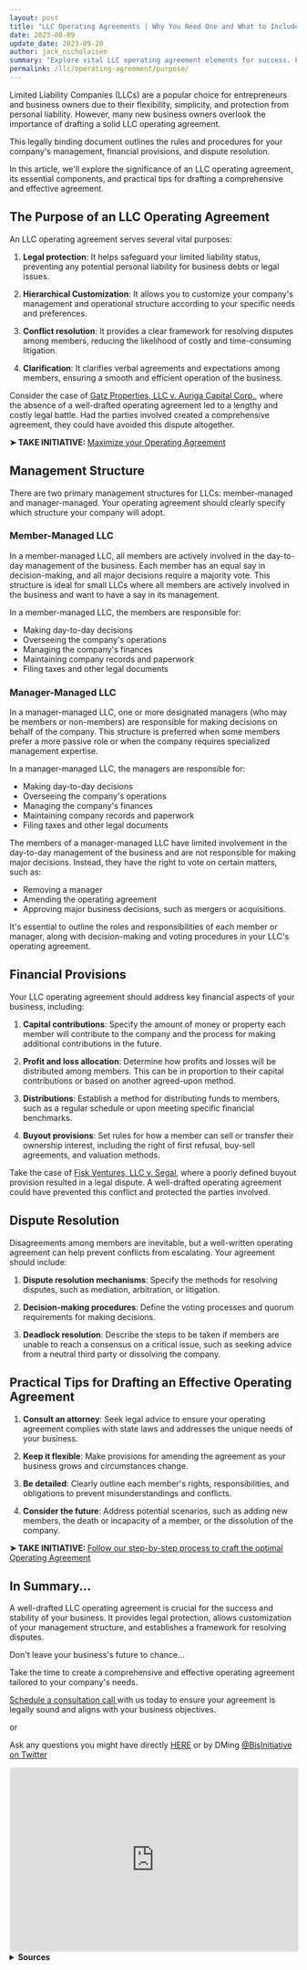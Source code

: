 ```yaml
---
layout: post
title: "LLC Operating Agreements | Why You Need One and What to Include"
date: 2023-08-09
update_date: 2023-09-20
author: jack_nicholaisen
summary: "Explore vital LLC operating agreement elements for success. Learn to draft effectively & dodge pitfalls. Secure your business's future now!"
permalink: /llc/operating-agreement/purpose/
---
```


Limited Liability Companies (LLCs) are a popular choice for entrepreneurs and business owners due to their flexibility, simplicity, and protection from personal liability. However, many new business owners overlook the importance of drafting a solid LLC operating agreement. 

This legally binding document outlines the rules and procedures for your company's management, financial provisions, and dispute resolution. 

In this article, we'll explore the significance of an LLC operating agreement, its essential components, and practical tips for drafting a comprehensive and effective agreement.

## The Purpose of an LLC Operating Agreement

An LLC operating agreement serves several vital purposes:

1.  **Legal protection**: It helps safeguard your limited liability status, preventing any potential personal liability for business debts or legal issues.

2.  **Hierarchical Customization**: It allows you to customize your company's management and operational structure according to your specific needs and preferences.

3.  **Conflict resolution**: It provides a clear framework for resolving disputes among members, reducing the likelihood of costly and time-consuming litigation.

4.  **Clarification**: It clarifies verbal agreements and expectations among members, ensuring a smooth and efficient operation of the business.

Consider the case of [Gatz Properties, LLC v. Auriga Capital Corp.](https://www.courtlistener.com/opinion/3129041/gatz-properties-llc-v-auriga-capital-corp/), where the absence of a well-drafted operating agreement led to a lengthy and costly legal battle. Had the parties involved created a comprehensive agreement, they could have avoided this dispute altogether.

<p><b>➤ TAKE INITIATIVE: </b> <a href="https://www.businessinitiative.org/llc/operating-agreement/drafting/" target="_blank"> Maximize your Operating Agreement</a></p>

## Management Structure

There are two primary management structures for LLCs: member-managed and manager-managed. Your operating agreement should clearly specify which structure your company will adopt.

### Member-Managed LLC

In a member-managed LLC, all members are actively involved in the day-to-day management of the business. Each member has an equal say in decision-making, and all major decisions require a majority vote. This structure is ideal for small LLCs where all members are actively involved in the business and want to have a say in its management.

In a member-managed LLC, the members are responsible for:

-   Making day-to-day decisions
-   Overseeing the company's operations
-   Managing the company's finances
-   Maintaining company records and paperwork
-   Filing taxes and other legal documents

### Manager-Managed LLC

In a manager-managed LLC, one or more designated managers (who may be members or non-members) are responsible for making decisions on behalf of the company. This structure is preferred when some members prefer a more passive role or when the company requires specialized management expertise.

In a manager-managed LLC, the managers are responsible for:

-   Making day-to-day decisions
-   Overseeing the company's operations
-   Managing the company's finances
-   Maintaining company records and paperwork
-   Filing taxes and other legal documents

The members of a manager-managed LLC have limited involvement in the day-to-day management of the business and are not responsible for making major decisions. Instead, they have the right to vote on certain matters, such as:

-   Removing a manager
-   Amending the operating agreement
-   Approving major business decisions, such as mergers or acquisitions.

It's essential to outline the roles and responsibilities of each member or manager, along with decision-making and voting procedures in your LLC's operating agreement.

## Financial Provisions

Your LLC operating agreement should address key financial aspects of your business, including:

1.  **Capital contributions**: Specify the amount of money or property each member will contribute to the company and the process for making additional contributions in the future.

2.  **Profit and loss allocation**: Determine how profits and losses will be distributed among members. This can be in proportion to their capital contributions or based on another agreed-upon method.

3.  **Distributions**: Establish a method for distributing funds to members, such as a regular schedule or upon meeting specific financial benchmarks.

4.  **Buyout provisions**: Set rules for how a member can sell or transfer their ownership interest, including the right of first refusal, buy-sell agreements, and valuation methods.

Take the case of [Fisk Ventures, LLC v. Segal](https://casetext.com/case/fisk-ventures-llc-v-segal), where a poorly defined buyout provision resulted in a legal dispute. A well-drafted operating agreement could have prevented this conflict and protected the parties involved.

## Dispute Resolution

Disagreements among members are inevitable, but a well-written operating agreement can help prevent conflicts from escalating. Your agreement should include:

1.  **Dispute resolution mechanisms**: Specify the methods for resolving disputes, such as mediation, arbitration, or litigation.

2.  **Decision-making procedures**: Define the voting processes and quorum requirements for making decisions.

3.  **Deadlock resolution**: Describe the steps to be taken if members are unable to reach a consensus on a critical issue, such as seeking advice from a neutral third party or dissolving the company.

## Practical Tips for Drafting an Effective Operating Agreement

1.  **Consult an attorney**: Seek legal advice to ensure your operating agreement complies with state laws and addresses the unique needs of your business.

2.  **Keep it flexible**: Make provisions for amending the agreement as your business grows and circumstances change.

3.  **Be detailed**: Clearly outline each member's rights, responsibilities, and obligations to prevent misunderstandings and conflicts.

4.  **Consider the future**: Address potential scenarios, such as adding new members, the death or incapacity of a member, or the dissolution of the company.

<p><b>➤ TAKE INITIATIVE: </b> <a href="https://www.businessinitiative.org/llc/operating-agreement/step-by-step-process/" target="_blank">Follow our step-by-step process to craft the optimal Operating Agreement</a></p>

## In Summary...

A well-drafted LLC operating agreement is crucial for the success and stability of your business. It provides legal protection, allows customization of your management structure, and establishes a framework for resolving disputes. 

Don't leave your business's future to chance...

Take the time to create a comprehensive and effective operating agreement tailored to your company's needs.

[Schedule a consultation call ](<https://calendly.com/businessinitiative/30-minute-consultation-call>)with us today to ensure your agreement is legally sound and aligns with your business objectives.

or

Ask any questions you might have directly [HERE](https://www.businessinitiative.org/contact/) or by DMing [@BisInitiative on Twitter](https://twitter.com/BisInitiative)

<iframe src="https://embeds.beehiiv.com/e19ce286-1d77-44e9-b09f-22d4f7c6f0bf" data-test-id="beehiiv-embed" width="100%" height="320" frameborder="0" scrolling="no" style="border-radius: 4px; border: 2px solid #e5e7eb; margin: 0; background-color: transparent;"></iframe>


<br>
<details>
<summary><b>Sources</b></summary>
<br>
<ul>
    <li><a href="https://www.courtlistener.com/opinion/3129041/gatz-properties-llc-v-auriga-capital-corp/">Gatz Properties, LLC v. Auriga Capital Corp.</a></li>
    <li><a href="https://casetext.com/case/fisk-ventures-llc-v-segal">Fisk Ventures, LLC v. Segal</a></li>
    <li><a href="https://www.americanbar.org/">Directory of Business Lawyers - American Bar Association</a></li>
</ul>
</details>


